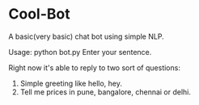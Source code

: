 # Cool-Bot
A basic(very basic) chat bot using simple NLP.

Usage: python bot.py
Enter your sentence.

Right now it's able to reply to two sort of questions:
1. Simple greeting like hello, hey.
2. Tell me prices in pune, bangalore, chennai or delhi.

